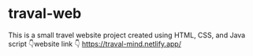# traval-web
This is a small travel website project created using HTML, CSS, and Java script
👇website link 👇
https://traval-mind.netlify.app/
